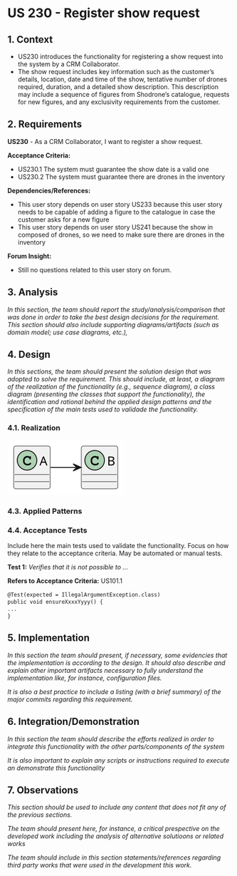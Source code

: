 # US 230 - Register show request

## 1. Context

* US230 introduces the functionality for registering a show request into the system by a CRM Collaborator.
* The show request includes key information such as the customer’s details, location, date and time of the show, tentative number of drones required, duration, and a detailed show description. This description may include a sequence of figures from Shodrone’s catalogue, requests for new figures, and any exclusivity requirements from the customer.

## 2. Requirements

**US230** - As a CRM Collaborator, I want to register a show request.

**Acceptance Criteria:**

- US230.1 The system must guarantee the show date is a valid one
- US230.2 The system must guarantee there are drones in the inventory

**Dependencies/References:**

* This user story depends on user story US233 because this user story needs to be capable of adding a figure to the catalogue in case the customer asks for a new figure
* This user story depends on user story US241 because the show in composed of drones, so we need to make sure there are drones in the inventory

**Forum Insight:**

* Still no questions related to this user story on forum.

## 3. Analysis

*In this section, the team should report the study/analysis/comparison that was done in order to take the best design decisions for the requirement. This section should also include supporting diagrams/artifacts (such as domain model; use case diagrams, etc.),*

## 4. Design

*In this sections, the team should present the solution design that was adopted to solve the requirement. This should include, at least, a diagram of the realization of the functionality (e.g., sequence diagram), a class diagram (presenting the classes that support the functionality), the identification and rational behind the applied design patterns and the specification of the main tests used to validade the functionality.*

### 4.1. Realization

![a class diagram](class-diagram-01.svg "A Class Diagram")

### 4.3. Applied Patterns

### 4.4. Acceptance Tests

Include here the main tests used to validate the functionality. Focus on how they relate to the acceptance criteria. May be automated or manual tests.

**Test 1:** *Verifies that it is not possible to ...*

**Refers to Acceptance Criteria:** US101.1


```
@Test(expected = IllegalArgumentException.class)
public void ensureXxxxYyyy() {
...
}
````

## 5. Implementation

*In this section the team should present, if necessary, some evidencies that the implementation is according to the design. It should also describe and explain other important artifacts necessary to fully understand the implementation like, for instance, configuration files.*

*It is also a best practice to include a listing (with a brief summary) of the major commits regarding this requirement.*

## 6. Integration/Demonstration

*In this section the team should describe the efforts realized in order to integrate this functionality with the other parts/components of the system*

*It is also important to explain any scripts or instructions required to execute an demonstrate this functionality*

## 7. Observations

*This section should be used to include any content that does not fit any of the previous sections.*

*The team should present here, for instance, a critical prespective on the developed work including the analysis of alternative solutioons or related works*

*The team should include in this section statements/references regarding third party works that were used in the development this work.*
